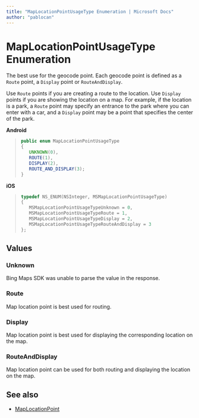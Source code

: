 ```yaml
---
title: "MapLocationPointUsageType Enumeration | Microsoft Docs"
author: "pablocan"
---
```


# MapLocationPointUsageType Enumeration

The best use for the geocode point. Each geocode point is defined as a `Route` point, a `Display` point or `RouteAndDisplay`.

Use `Route` points if you are creating a route to the location. Use `Display` points if you are showing the location on a map. For example, if the location is a park, a `Route` point may specify an entrance to the park where you can enter with a car, and a `Display` point may be a point that specifies the center of the park.

**Android**

>```java
>public enum MapLocationPointUsageType
>{
>    UNKNOWN(0),
>    ROUTE(1),
>    DISPLAY(2),
>    ROUTE_AND_DISPLAY(3);
>}
>```

**iOS**

>```objectivec
>typedef NS_ENUM(NSInteger, MSMapLocationPointUsageType)
>{
>    MSMapLocationPointUsageTypeUnknown = 0,
>    MSMapLocationPointUsageTypeRoute = 1,
>    MSMapLocationPointUsageTypeDisplay = 2,
>    MSMapLocationPointUsageTypeRouteAndDisplay = 3
>};
>```

## Values

### Unknown

Bing Maps SDK was unable to parse the value in the response.

### Route

Map location point is best used for routing.

### Display

Map location point is best used for displaying the corresponding location on the map.

### RouteAndDisplay

Map location point can be used for both routing and displaying the location on the map.

## See also

* [MapLocationPoint](MapLocationPoint-class.md)
